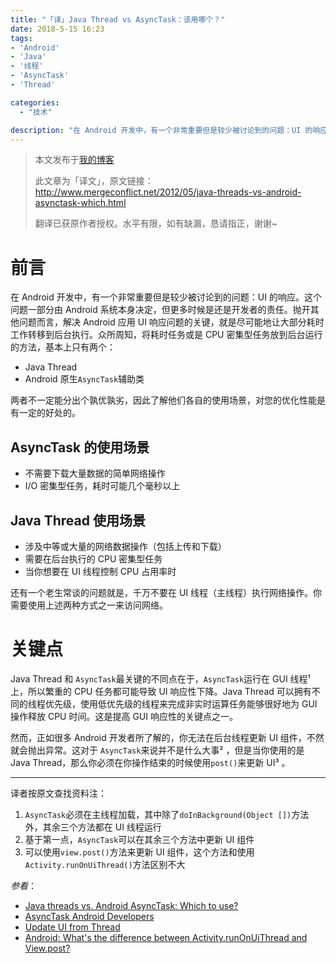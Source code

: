```yaml
---
title: "「译」Java Thread vs AsyncTask：该用哪个？"
date: 2018-5-15 16:23
tags:
- 'Android'
- 'Java'
- '线程'
- 'AsyncTask'
- 'Thread'

categories:
  - "技术"

description: "在 Android 开发中，有一个非常重要但是较少被讨论到的问题：UI 的响应。这个问题一部分由 Android 系统本身决定，但更多时候是还是开发者的责任。抛开其他问题而言，解决..."
---
```


> 本文发布于[我的博客](https://blog.rosuh.me/2018/05/java-threads-vs-android-asynctask-which-to-use/)
>
> 此文章为「译文」，原文链接：http://www.mergeconflict.net/2012/05/java-threads-vs-android-asynctask-which.html
>
> 翻译已获原作者授权。水平有限，如有缺漏，恳请指正，谢谢~

# 前言

在 Android 开发中，有一个非常重要但是较少被讨论到的问题：UI 的响应。这个问题一部分由 Android 系统本身决定，但更多时候是还是开发者的责任。抛开其他问题而言，解决 Android 应用 UI 响应问题的关键，就是尽可能地让大部分耗时工作转移到后台执行。众所周知，将耗时任务或是 CPU 密集型任务放到后台运行的方法，基本上只有两个：

- Java Thread
- Android 原生`AsyncTask`辅助类

两者不一定能分出个孰优孰劣，因此了解他们各自的使用场景，对您的优化性能是有一定的好处的。

## AsyncTask 的使用场景

- 不需要下载大量数据的简单网络操作
- I/O 密集型任务，耗时可能几个毫秒以上

## Java Thread 使用场景

- 涉及中等或大量的网络数据操作（包括上传和下载）
- 需要在后台执行的 CPU 密集型任务
- 当你想要在 UI 线程控制 CPU 占用率时

还有一个老生常谈的问题就是，千万不要在 UI 线程（主线程）执行网络操作。你需要使用上述两种方式之一来访问网络。

# 关键点

Java Thread 和 `AsyncTask`最关键的不同点在于，`AsyncTask`运行在 GUI 线程¹  上，所以繁重的 CPU 任务都可能导致 UI 响应性下降。Java Thread  可以拥有不同的线程优先级，使用低优先级的线程来完成非实时运算任务能够很好地为 GUI 操作释放 CPU 时间。这是提高 GUI 响应性的关键点之一。

然而，正如很多 Android 开发者所了解的，你无法在后台线程更新 UI 组件，不然就会抛出异常。这对于 `AsyncTask`来说并不是什么大事² ，但是当你使用的是 Java Thread，那么你必须在你操作结束的时候使用`post()`来更新 UI³ 。

---

译者按原文查找资料注：

1. `AsyncTask`必须在主线程加载，其中除了`doInBackground(Object [])`方法外，其余三个方法都在 UI 线程运行
2. 基于第一点，`AsyncTask`可以在其余三个方法中更新 UI 组件
3. 可以使用`view.post()`方法来更新 UI 组件，这个方法和使用`Activity.runOnUiThread()`方法区别不大

*参看*：

- [Java threads vs. Android AsyncTask: Which to use?](http://www.mergeconflict.net/2012/05/java-threads-vs-android-asynctask-which.html)
- [AsyncTask Android Developers](https://developer.android.com/reference/android/os/AsyncTask)
- [Update UI from Thread](https://stackoverflow.com/questions/4369537/update-ui-from-thread)
- [Android: What's the difference between Activity.runOnUiThread and View.post?](https://stackoverflow.com/questions/10558208/android-whats-the-difference-between-activity-runonuithread-and-view-post) 
